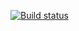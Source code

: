 [![Build status](https://ci.appveyor.com/api/projects/status/cobjwj49qv07d6j0/branch/main?svg=true)](https://ci.appveyor.com/project/AleksMikh/selenium/branch/main)
